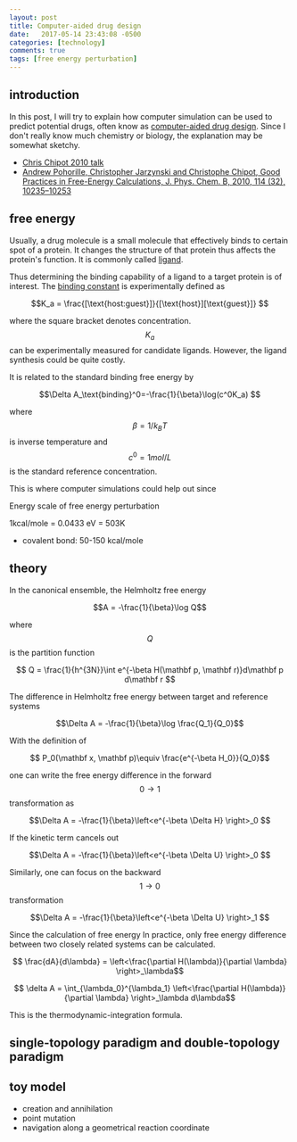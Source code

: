 ```yaml
---
layout: post
title: Computer-aided drug design 
date:   2017-05-14 23:43:08 -0500
categories: [technology]
comments: true
tags: [free energy perturbation]
---
```


## introduction

In this post, I will try to explain how computer simulation can be used to predict potential drugs, 
often know as [computer-aided drug design](https://en.wikipedia.org/wiki/Drug_design#Computer-aided_drug_design).
Since I don't really know much chemistry or biology, the explanation may be somewhat sketchy.

* [Chris Chipot 2010 talk](http://www.ks.uiuc.edu/Training/Workshop/Urbana_2010A/lectures/TCBG-2010.pdf)
* [Andrew Pohorille, Christopher Jarzynski and Christophe Chipot, Good Practices in Free-Energy Calculations, J. Phys. Chem. B, 2010, 114 (32), 10235–10253](http://pubs.acs.org/doi/abs/10.1021/jp102971x)

## free energy

Usually, a drug molecule is a small molecule that effectively binds to certain spot of a protein. 
It changes the structure of that protein thus affects the protein's function.
It is commonly called [ligand](https://en.wikipedia.org/wiki/Ligand_(biochemistry)).

Thus determining the binding capability of a ligand to a target protein is of interest. 
The [binding constant](https://en.wikipedia.org/wiki/Binding_constant) is experimentally defined as 

$$K_a = \frac{[\text{host:guest}]}{[\text{host}][\text{guest}]} $$

where the square bracket denotes concentration. $$K_a$$ can be experimentally measured for candidate ligands. 
However, the ligand synthesis could be quite costly. 

It is related to the standard binding free energy by

$$\Delta A_\text{binding}^0=-\frac{1}{\beta}\log(c^0K_a) $$

where $$\beta=1/k_BT$$ is inverse temperature and $$c^0 = 1 mol/L$$ is the standard reference concentration.

This is where computer simulations could help out since 


Energy scale of free energy perturbation

1kcal/mole = 0.0433 eV = 503K

* covalent bond: 50-150 kcal/mole

## theory

In the canonical ensemble, the Helmholtz free energy 

$$A = -\frac{1}{\beta}\log Q$$ 

where $$Q$$ is the partition function

$$ Q = \frac{1}{h^{3N}}\int e^{-\beta H(\mathbf p, \mathbf r)}d\mathbf p d\mathbf r $$

The difference in Helmholtz free energy  between target and reference systems

$$\Delta A = -\frac{1}{\beta}\log \frac{Q_1}{Q_0}$$

With the definition of 

$$ P_0(\mathbf x, \mathbf p)\equiv \frac{e^{-\beta H_0}}{Q_0}$$

one can write the free energy difference in the forward $$0\rightarrow 1$$ transformation as

$$\Delta A = -\frac{1}{\beta}\left<e^{-\beta \Delta H} \right>_0 $$

If the kinetic term cancels out

$$\Delta A = -\frac{1}{\beta}\left<e^{-\beta \Delta U} \right>_0 $$

Similarly, one can focus on the backward $$1\rightarrow0$$ transformation

$$\Delta A = -\frac{1}{\beta}\left<e^{-\beta \Delta U} \right>_1 $$

Since the calculation of free energy 
In practice, only free energy difference between two closely related systems can be calculated.

$$ \frac{dA}{d\lambda} = \left<\frac{\partial H(\lambda)}{\partial \lambda} \right>_\lambda$$

$$ \delta A = \int_{\lambda_0}^{\lambda_1} \left<\frac{\partial H(\lambda)}{\partial \lambda} \right>_\lambda d\lambda$$

This is the thermodynamic-integration formula.

## single-topology paradigm and double-topology paradigm

## toy model

* creation and annihilation
* point mutation
* navigation along a geometrical reaction coordinate

